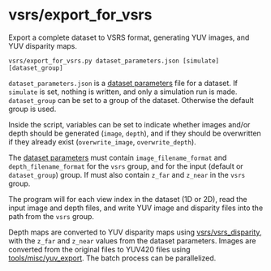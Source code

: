 # vsrs/export\_for\_vsrs

Export a complete dataset to VSRS format, generating YUV images, and YUV disparity maps.
      
    vsrs/export_for_vsrs.py dataset_parameters.json [simulate] [dataset_group]

`dataset_parameters.json` is a [dataset parameters](../../data/dataset.html) file for a dataset. If `simulate` is set, nothing is written, and only a simulation run is made. `dataset_group` can be set to a group of the dataset. Otherwise the default group is used.

Inside the script, variables can be set to indicate whether images and/or depth should be generated (`image`, `depth`), and if they should be overwritten if they already exist (`overwrite_image`, `overwrite_depth`).

The [dataset parameters](../../data/dataset.html) must contain `image_filename_format` and `depth_filename_format` for the `vsrs` group, and for the input (default or `dataset_group`) group. If must also contain `z_far` and `z_near` in the `vsrs` group.

The program will for each view index in the dataset (1D or 2D), read the input image and depth files, and write YUV image and disparity files into the path from the `vsrs` group.

Depth maps are converted to YUV disparity maps using [vsrs/vsrs\_disparity](vsrs_disparity.html), with the `z_far` and `z_near` values from the dataset parameters. Images are converted from the original files to YUV420 files using [tools/misc/yuv\_export](../misc/yuv_export.html). The batch process can be parallelized.

